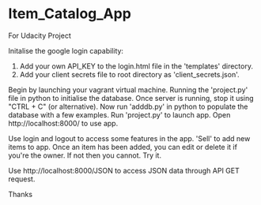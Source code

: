 # Item_Catalog_App
For Udacity Project

Initalise the google login capability:
1) Add your own API_KEY to the login.html file in the 'templates' directory.
2) Add your client secrets file to root directory as 'client_secrets.json'.

Begin by launching your vagrant virtual machine.
Running the 'project.py' file in python to initialise the database.
Once server is running, stop it using "CTRL + C" (or alternative).
Now run 'adddb.py' in python to populate the database with a few examples.
Run 'project.py' to launch app.
Open http://localhost:8000/ to use app.

Use login and logout to access some features in the app.
'Sell' to add new items to app.
Once an item has been added, you can edit or delete it if you're the owner. If not then you cannot. Try it.

Use http://localhost:8000/JSON to access JSON data through API GET request.

Thanks

